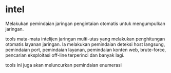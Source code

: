 # intel
Melakukan pemindaian jaringan pengintaian otomatis untuk mengumpulkan jaringan.

tools mata-mata intelijen jaringan multi-utas yang melakukan penghitungan otomatis layanan jaringan. Ia melakukan pemindaian deteksi host langsung, pemindaian port, pemindaian layanan, pemindaian konten web, brute-force, pencarian eksploitasi off-line terperinci dan banyak lagi.

tools ini juga akan meluncurkan pemindaian enumerasi
